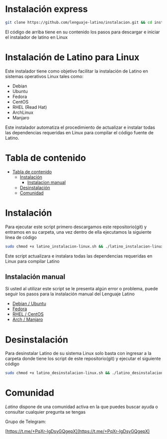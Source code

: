 # Instalación express
```bash
git clone https://github.com/lenguaje-latino/instalacion.git && cd instalacion && sudo chmod +x latino_instalacion-linux.sh && ./latino_instalacion-linux.sh
```
El código de arriba tiene en su contenido los pasos para descargar e iniciar el instalador de latino en Linux

# Instalación de Latino para Linux
Este instalador tiene como objetivo facilitar la instalación de Latino en sistemas operativos Linux tales como:

- Debian
- Ubuntu
- Fedora
- CentOS
- RHEL (Read Hat)
- ArchLinux
- Manjaro

Este instalador automatiza el procedimiento de actualizar e instalar todas las dependencias requeridas en Linux para compilar el código fuente de Latino.

<a name="tabla"></a>
# Tabla de contenido
* [Tabla de contenido](#tabla)
    * [Instalación](#install)
        * [Instalacion manual](#manual)
    * [Desinstalación](#desinstall)
    * [Comunidad](#comu)

<a name="install"></a>
# Instalación
Para ejecutar este script primero descargamos este repositorio(git) y entramos en su carpeta, una vez dentro de ella ejecutamos la siguiente línea de código
```bash
sudo chmod +x latino_instalacion-linux.sh && ./latino_instalacion-linux.sh
```
Este script actualizara e instalara todas las dependencias requeridas en Linux para compilar Latino

<a name="manual"></a>
## Instalación manual
Si usted al utilizar este script se le presenta algún error o problema, puede seguir los pasos para la instalación manual del Lenguaje Latino
- [Debian / Ubuntu](https://github.com/lenguaje-latino/latino/blob/master/.readme/OS_install/instalacion_debian.md)
- [Fedora](https://github.com/lenguaje-latino/latino/blob/master/.readme/OS_install/instalacion_fedora.md)
- [RHEL / CentOS](https://github.com/lenguaje-latino/latino/blob/master/.readme/OS_install/instalacion_centos.md)
- [Arch / Manjaro](https://github.com/lenguaje-latino/latino/blob/master/.readme/OS_install/instalacion_archlinux.md)

<a name="desinstall"></a>
# Desinstalación
Para desinstalar Latino de su sistema Linux solo basta con ingresar a la carpeta donde tiene los script de este repositorio(git) y ejecutar el siguiente código
```bash
sudo chmod +x latino_desinstalacion-linux.sh && ./latino_desinstalacion-linux.sh 
```
<a name="comu"></a>
# Comunidad
*Latino* dispone de una comunidad activa en la que puedes buscar ayuda o consultar cualquier pregunta se tengas

Grupo de Telegram:

[https://t.me/+PqXr-IgDsyGQgepX](https://t.me/+PqXr-IgDsyGQgepX)